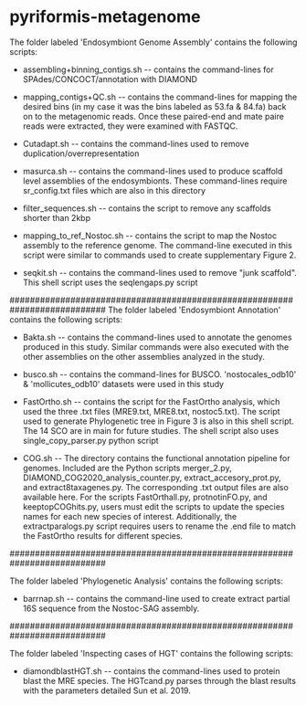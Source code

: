 # pyriformis-metagenome

The folder labeled 'Endosymbiont Genome Assembly' contains the following scripts: 

- assembling+binning_contigs.sh -- contains the command-lines for SPAdes/CONCOCT/annotation with DIAMOND 

- mapping_contigs+QC.sh -- contains the command-lines for mapping the desired bins (in my case it was the bins labeled as 53.fa & 84.fa) back on to the metagenomic reads. Once these paired-end and mate paire reads were extracted, they were examined with FASTQC.

- Cutadapt.sh -- contains the command-lines used to remove duplication/overrepresentation 

- masurca.sh -- contains the command-lines used to produce scaffold level assemblies of the endosymbionts. These command-lines require sr_config.txt files which are also in this directory 

- filter_sequences.sh -- contains the script to remove any scaffolds shorter than 2kbp

- mapping_to_ref_Nostoc.sh -- contains the script to map the Nostoc assembly to the reference genome. The command-line executed in this script were similar to commands used to create supplementary Figure 2. 

- seqkit.sh -- contains the command-lines used to remove "junk scaffold". This shell script uses the seqlengaps.py script


###########################################################################
The folder labeled 'Endosymbiont Annotation' contains the following scripts: 

- Bakta.sh -- contains the command-lines used to annotate the genomes produced in this study. Similar commands were also executed with the other assemblies on the other assemblies analyzed in the study.

- busco.sh -- contains the command-lines for BUSCO. 'nostocales_odb10' & 'mollicutes_odb10' datasets were used in this study

- FastOrtho.sh -- contains the script for the FastOrtho analysis, which used the three .txt files (MRE9.txt, MRE8.txt, nostoc5.txt). The script used to generate Phylogenetic tree in Figure 3 is also in this shell script. The 14 SCO are in main for future studies. The shell script also uses single_copy_parser.py python script 

- COG.sh -- The directory contains the functional annotation pipeline for genomes. Included are the Python scripts merger_2.py, DIAMOND_COG2020_analysis_counter.py, extract_accesory_prot.py, and extract8taxagenes.py. The corresponding .txt output files are also available here. For the scripts FastOrthall.py, protnotinFO.py, and keeptopCOGhits.py, users must edit the scripts to update the species names for each new species of interest. Additionally, the extractparalogs.py script requires users to rename the .end file to match the FastOrtho results for different species. 

###########################################################################

The folder labeled 'Phylogenetic Analysis' contains the following scripts: 

- barrnap.sh -- contains the command-line used to create extract partial 16S sequence from the Nostoc-SAG assembly.  

###########################################################################

The folder labeled 'Inspecting cases of HGT' contains the following scripts: 

- diamondblastHGT.sh -- contains the command-lines used to protein blast the MRE species. The HGTcand.py parses through the blast results with the parameters detailed Sun et al. 2019. 

